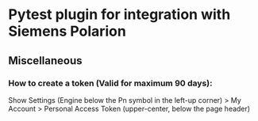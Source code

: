 # Pytest plugin for integration with Siemens Polarion

## Miscellaneous
### How to create a token (Valid for maximum 90 days):
Show Settings (Engine below the Pn symbol in the left-up corner) > My Account > Personal Access Token (upper-center, below the page header)